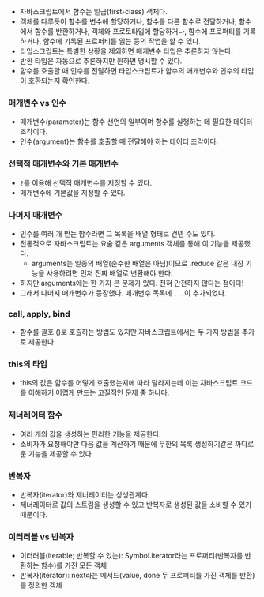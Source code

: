 - 자바스크립트에서 함수는 일급(first-class) 객체다.
- 객체를 다루듯이 함수를 변수에 할당하거나, 함수를 다른 함수로 전달하거나, 함수에서 함수를 반환하거나, 객체와 프로토타입에 할당하거나, 함수에 프로퍼티를 기록하거나, 함수에 기록된 프로퍼티를 읽는 등의 작업을 할 수 있다.
- 타입스크립트는 특별한 상황을 제외하면 매개변수 타입은 추론하지 않는다.
- 반환 타입은 자동으로 추론하지만 원하면 명시할 수 있다.
- 함수를 호출할 때 인수를 전달하면 타입스크립트가 함수의 매개변수와 인수의 타입이 호환되는지 확인한다.

### 매개변수 vs 인수

- 매개변수(parameter)는 함수 선언의 일부이며 함수를 실행하는 데 필요한 데이터 조각이다.
- 인수(argument)는 함수를 호출할 때 전달해야 하는 데이터 조각이다.

### 선택적 매개변수와 기본 매개변수

- `?`를 이용해 선택적 매개변수를 지정할 수 있다.
- 매개변수에 기본값을 지정할 수 있다.

### 나머지 매개변수

- 인수를 여러 개 받는 함수라면 그 목록을 배열 형태로 건넨 수도 있다.
- 전통적으로 자바스크립트는 요술 같은 arguments 객체를 통해 이 기능을 제공했다.
  - arguments는 일종의 배열(순수한 배열은 아님)이므로 .reduce 같은 내장 기능을 사용하려면 먼저 진짜 배열로 변환해야 한다.
- 하지만 arguments에는 한 가지 큰 문제가 있다. 전혀 안전하지 않다는 점이다!
- 그래서 나머지 매개변수가 등장했다. 매개변수 목록에 `...`이 추가되었다. 

### call, apply, bind

- 함수를 괄호 ()로 호출하는 방법도 있지만 자바스크립트에서는 두 가지 방법을 추가로 제공한다.

### this의 타입

- this의 값은 함수를 어떻게 호출했는지에 따라 달라지는데 이는 자바스크립트 코드를 이해하기 어렵게 만드는 고질적인 문제 중 하나다.

### 제너레이터 함수

- 여러 개의 값을 생성하는 편리한 기능을 제공한다.
- 소비자가 요청해야만 다음 값을 계산하기 때문에 무한의 목록 생성하기같은 까다로운 기능을 제공할 수 있다.

### 반복자

- 반복자(iterator)와 제너레이터는 상생관계다.
- 제너레이터로 값의 스트림을 생성할 수 있고 반복자로 생성된 값을 소비할 수 있기 때문이다.

### 이터러블 vs 반복자

- 이터러블(iterable; 반복할 수 있는): Symbol.iterator라는 프로퍼티(반복자를 반환하는 함수)를 가진 모든 객체
- 반복자(iterator): next라는 메서드(value, done 두 프로퍼티를 가진 객체를 반환)를 정의한 객체



